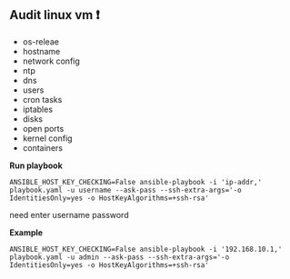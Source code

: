 ## Audit linux vm :heavy_exclamation_mark:
- os-releae
- hostname
- network config
- ntp
- dns
- users
- cron tasks
- iptables
- disks
- open ports
- kernel config
- containers

**Run playbook**
```
ANSIBLE_HOST_KEY_CHECKING=False ansible-playbook -i 'ip-addr,' playbook.yaml -u username --ask-pass --ssh-extra-args='-o IdentitiesOnly=yes -o HostKeyAlgorithms=+ssh-rsa'
```
need enter username password

**Example**
```
ANSIBLE_HOST_KEY_CHECKING=False ansible-playbook -i '192.168.10.1,' playbook.yaml -u admin --ask-pass --ssh-extra-args='-o IdentitiesOnly=yes -o HostKeyAlgorithms=+ssh-rsa'
```
